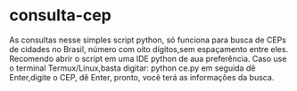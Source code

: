 # consulta-cep
As consultas nesse simples script python, só funciona para busca de CEPs de cidades no Brasil, número com oito dígitos,sem espaçamento entre eles. Recomendo abrir o script em uma IDE python de aua preferência. Caso use o terminal Termux/Linux,basta digitar: python ce.py 
em seguida dê Enter,digite o CEP, dê Enter, pronto, você terá as informações da busca.
